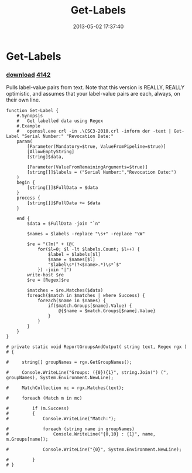 ﻿---
pid:            4141
parent:         0
children:       4142
poster:         Joel Bennett
title:          Get-Labels
date:           2013-05-02 17:37:40
description:    Pulls label-value pairs from text. Note that this version is REALLY, REALLY optimistic, and assumes that your label-value pairs are each, always, on their own line.
format:         posh
---

# Get-Labels

### [download](4141.ps1)  [4142](4142.md)

Pulls label-value pairs from text. Note that this version is REALLY, REALLY optimistic, and assumes that your label-value pairs are each, always, on their own line.

```posh
function Get-Label {
    #.Synopsis
    #   Get labelled data using Regex
    #.Example
    #   openssl.exe crl -in .\CSC3-2010.crl -inform der -text | Get-Label "Serial Number:" "Revocation Date:"
    param(
        [Parameter(Mandatory=$true, ValueFromPipeline=$true)]
        [AllowEmptyString]
        [string]$data,

        [Parameter(ValueFromRemainingArguments=$true)]
        [string[]]$labels = ("Serial Number:","Revocation Date:")
    )
    begin {
        [string[]]$FullData = $data
    }
    process {
        [string[]]$FullData += $data
    }

    end {
        $data = $FullData -join "`n"

        $names = $labels -replace "\s+" -replace "\W"

        $re = "(?m)" + (@(
            for($l=0; $l -lt $labels.Count; $l++) {
                $label = $labels[$l]
                $name = $names[$l]
                "$label\s*(?<$name>.*)\s*`$"
            }) -join "|")
        write-host $re
        $re = [Regex]$re

        $matches = $re.Matches($data)    
        foreach($match in $matches | where Success) {
            foreach($name in $names) {
                if($match.Groups[$name].Value) {
                    @{$name = $match.Groups[$name].Value}
                }
            }
        }
    }
}

# private static void ReportGroupsAndOutput( string text, Regex rgx )
# {
 
#     string[] groupNames = rgx.GetGroupNames();
 
#     Console.WriteLine("Groups: ({0}){1}", string.Join(") (", groupNames), System.Environment.NewLine);
 
#     MatchCollection mc = rgx.Matches(text);
 
#     foreach (Match m in mc)
 
#         if (m.Success)
#         {
#             Console.WriteLine("Match:");
 
#             foreach (string name in groupNames)
#                 Console.WriteLine("{0,10} : {1}", name, m.Groups[name]);
 
#             Console.WriteLine("{0}", System.Environment.NewLine);
 
#         }
# }
```
